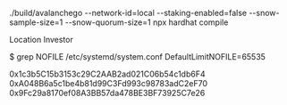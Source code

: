 ./build/avalanchego --network-id=local --staking-enabled=false --snow-sample-size=1 --snow-quorum-size=1
npx hardhat compile


Location
Investor


$ grep NOFILE /etc/systemd/system.conf
DefaultLimitNOFILE=65535


0x1c3b5C15b3153c29C2AAB2ad021C06b54c1db6F4
0xA048B6a5c1be4b81d99C3Fd993c98783adC2eF70
0x9Fc29a8170ef08A3BB57da478BE3BF73925C7e26